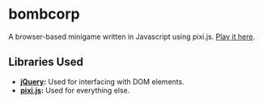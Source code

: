 # bombcorp
A browser-based minigame written in Javascript using pixi.js. [Play it here](https://bombcorp.jrinkman.com).


## Libraries Used
* **[jQuery](https://github.com/jquery/jquery):** Used for interfacing with DOM elements.
* **[pixi.js](https://github.com/pixijs/pixi.js):**  Used for everything else.
